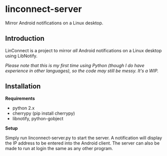 linconnect-server
=================

Mirror Android notifications on a Linux desktop.

Introduction
------------
LinConnect is a project to mirror *all* Android notifications on a Linux desktop using LibNotify.

*Please note that this is my first time using Python (though I do have experience in other languages), so the code may still be messy. It's a WIP.*

Installation
------------

**Requirements**

* python 2.x
* cherrypy (pip install cherrypy)
* libnotify, python-gobject

**Setup**

Simply run linconnect-server.py to start the server. A notification will display the IP address to be entered into the Android client. The server can also be made to run at login the same as any other program.
